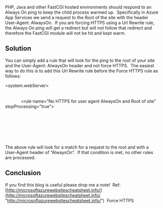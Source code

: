 
PHP, Java and other FastCGI hosted environments should respond to an Always On ping to keep the child process warmed up.&nbsp; Specifically in Azure App Services we send a request to the Root of the site with the header User-Agent: AlwaysOn.&nbsp; If you are forcing HTTPS using a Url Rewrite rule, the Always On ping will get a redirect but will not follow that redirect and therefore the FastCGI module will not be hit and kept warm.

## Solution

You can simply add a rule that will look for the ping to the root of your site and the User-Agent: AlwaysOn header and not force HTTPS.&nbsp; The easiest way to do this is to add this Url Rewrite rule before the Force HTTPS rule as follows:

<system.webServer>  
&nbsp;&nbsp;&nbsp; <rewrite>  
&nbsp;&nbsp;&nbsp;&nbsp;&nbsp;&nbsp;&nbsp; <rules>  
&nbsp;&nbsp;&nbsp;&nbsp;&nbsp;&nbsp;&nbsp;&nbsp;&nbsp;&nbsp;&nbsp;&nbsp; <rule name=&#8221;No HTTPS for user agent AlwaysOn and Root of site&#8221; stopProcessing=&#8221;true&#8221;>  
&nbsp;&nbsp;&nbsp;&nbsp;&nbsp;&nbsp;&nbsp;&nbsp;&nbsp;&nbsp;&nbsp;&nbsp;&nbsp;&nbsp; <match url=&#8221;^$&#8221;/>  
&nbsp;&nbsp;&nbsp;&nbsp;&nbsp;&nbsp;&nbsp;&nbsp;&nbsp;&nbsp;&nbsp;&nbsp;&nbsp;&nbsp; <conditions>  
&nbsp;&nbsp;&nbsp;&nbsp;&nbsp;&nbsp;&nbsp;&nbsp;&nbsp;&nbsp;&nbsp;&nbsp;&nbsp;&nbsp;&nbsp;&nbsp; <add input=&#8221;{HTTP\_USER\_AGENT}&#8221; pattern=&#8221;^AlwaysOn$&#8221; />  
&nbsp;&nbsp;&nbsp;&nbsp;&nbsp;&nbsp;&nbsp;&nbsp;&nbsp;&nbsp;&nbsp;&nbsp;&nbsp;&nbsp; </conditions>  
&nbsp;&nbsp;&nbsp;&nbsp;&nbsp;&nbsp;&nbsp;&nbsp;&nbsp;&nbsp;&nbsp;&nbsp;&nbsp;&nbsp; <action type=&#8221;None&#8221; />  
&nbsp;&nbsp;&nbsp;&nbsp;&nbsp;&nbsp;&nbsp;&nbsp;&nbsp;&nbsp;&nbsp; </rule>

The above rule will look for a match for a request to the root and with a User-Agent header of “AlwaysOn”.&nbsp; If that condition is met, no other rules are processed.

## Conclusion

If you find this blog is useful please drop me a note!&nbsp; Ref:&nbsp; [http://microsoftazurewebsitescheatsheet.info/](http://microsoftazurewebsitescheatsheet.info/ "http://microsoftazurewebsitescheatsheet.info/")&nbsp; Force HTTPS